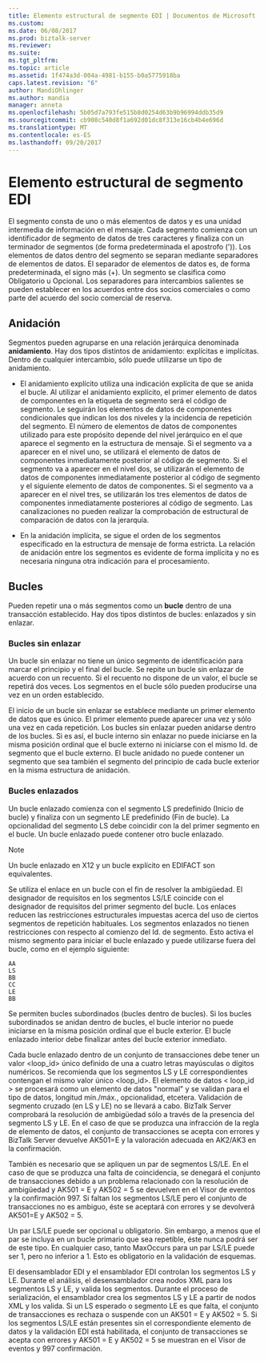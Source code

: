 ```yaml
---
title: Elemento estructural de segmento EDI | Documentos de Microsoft
ms.custom: 
ms.date: 06/08/2017
ms.prod: biztalk-server
ms.reviewer: 
ms.suite: 
ms.tgt_pltfrm: 
ms.topic: article
ms.assetid: 1f474a3d-004a-4981-b155-b0a5775918ba
caps.latest.revision: "6"
author: MandiOhlinger
ms.author: mandia
manager: anneta
ms.openlocfilehash: 5b05d7a793fe515b8d0254d63b9b96994ddb35d9
ms.sourcegitcommit: cb908c540d8f1a692d01dc8f313e16cb4b4e696d
ms.translationtype: MT
ms.contentlocale: es-ES
ms.lasthandoff: 09/20/2017
---
```

# <a name="edi-segment-structural-element"></a>Elemento estructural de segmento EDI
El segmento consta de uno o más elementos de datos y es una unidad intermedia de información en el mensaje. Cada segmento comienza con un identificador de segmento de datos de tres caracteres y finaliza con un terminador de segmentos (de forma predeterminada el apostrofo (')). Los elementos de datos dentro del segmento se separan mediante separadores de elementos de datos. El separador de elementos de datos es, de forma predeterminada, el signo más (+). Un segmento se clasifica como Obligatorio u Opcional. Los separadores para intercambios salientes se pueden establecer en los acuerdos entre dos socios comerciales o como parte del acuerdo del socio comercial de reserva.  
  
## <a name="nesting"></a>Anidación  
 Segmentos pueden agruparse en una relación jerárquica denominada **anidamiento**. Hay dos tipos distintos de anidamiento: explícitas e implícitas. Dentro de cualquier intercambio, sólo puede utilizarse un tipo de anidamiento.  
  
-   El anidamiento explícito utiliza una indicación explícita de que se anida el bucle. Al utilizar el anidamiento explícito, el primer elemento de datos de componentes en la etiqueta de segmento será el código de segmento. Le seguirán los elementos de datos de componentes condicionales que indican los dos niveles y la incidencia de repetición del segmento. El número de elementos de datos de componentes utilizado para este propósito depende del nivel jerárquico en el que aparece el segmento en la estructura de mensaje. Si el segmento va a aparecer en el nivel uno, se utilizará el elemento de datos de componentes inmediatamente posterior al código de segmento. Si el segmento va a aparecer en el nivel dos, se utilizarán el elemento de datos de componentes inmediatamente posterior al código de segmento y el siguiente elemento de datos de componentes. Si el segmento va a aparecer en el nivel tres, se utilizarán los tres elementos de datos de componentes inmediatamente posteriores al código de segmento. Las canalizaciones no pueden realizar la comprobación de estructural de comparación de datos con la jerarquía.  
  
-   En la anidación implícita, se sigue el orden de los segmentos especificado en la estructura de mensaje de forma estricta. La relación de anidación entre los segmentos es evidente de forma implícita y no es necesaria ninguna otra indicación para el procesamiento.  
  
## <a name="loops"></a>Bucles  
 Pueden repetir una o más segmentos como un **bucle** dentro de una transacción establecido. Hay dos tipos distintos de bucles: enlazados y sin enlazar.  
  
### <a name="unbounded-loops"></a>Bucles sin enlazar  
 Un bucle sin enlazar no tiene un único segmento de identificación para marcar el principio y el final del bucle. Se repite un bucle sin enlazar de acuerdo con un recuento. Si el recuento no dispone de un valor, el bucle se repetirá dos veces. Los segmentos en el bucle sólo pueden producirse una vez en un orden establecido.  
  
 El inicio de un bucle sin enlazar se establece mediante un primer elemento de datos que es único. El primer elemento puede aparecer una vez y sólo una vez en cada repetición. Los bucles sin enlazar pueden anidarse dentro de los bucles. Si es así, el bucle interno sin enlazar no puede iniciarse en la misma posición ordinal que el bucle externo ni iniciarse con el mismo Id. de segmento que el bucle externo. El bucle anidado no puede contener un segmento que sea también el segmento del principio de cada bucle exterior en la misma estructura de anidación.  
  
### <a name="bounded-loops"></a>Bucles enlazados  
 Un bucle enlazado comienza con el segmento LS predefinido (Inicio de bucle) y finaliza con un segmento LE predefinido (Fin de bucle). La opcionalidad del segmento LS debe coincidir con la del primer segmento en el bucle. Un bucle enlazado puede contener otro bucle enlazado.  
  
> [!NOTE]
>  Un bucle enlazado en X12 y un bucle explícito en EDIFACT son equivalentes.  
  
 Se utiliza el enlace en un bucle con el fin de resolver la ambigüedad. El designador de requisitos en los segmentos LS/LE coincide con el designador de requisitos del primer segmento del bucle. Los enlaces reducen las restricciones estructurales impuestas acerca del uso de ciertos segmentos de repetición habituales. Los segmentos enlazados no tienen restricciones con respecto al comienzo del Id. de segmento. Esto activa el mismo segmento para iniciar el bucle enlazado y puede utilizarse fuera del bucle, como en el ejemplo siguiente:  
  
```  
AA  
LS  
BB  
CC  
LE  
BB  
```  
  
 Se permiten bucles subordinados (bucles dentro de bucles). Si los bucles subordinados se anidan dentro de bucles, el bucle interior no puede iniciarse en la misma posición ordinal que el bucle exterior. El bucle enlazado interior debe finalizar antes del bucle exterior inmediato.  
  
 Cada bucle enlazado dentro de un conjunto de transacciones debe tener un valor <loop_id> único definido de una a cuatro letras mayúsculas o dígitos numéricos. Se recomienda que los segmentos LS y LE correspondientes contengan el mismo valor único <loop_id>. El elemento de datos < loop_id > se procesará como un elemento de datos "normal" y se validan para el tipo de datos, longitud mín./máx., opcionalidad, etcetera. Validación de segmento cruzado (en LS y LE) no se llevará a cabo. BizTalk Server comprobará la resolución de ambigüedad sólo a través de la presencia del segmento LS y LE. En el caso de que se produzca una infracción de la regla de elemento de datos, el conjunto de transacciones se acepta con errores y BizTalk Server devuelve AK501=E y la valoración adecuada en AK2/AK3 en la confirmación.  
  
 También es necesario que se apliquen un par de segmentos LS/LE. En el caso de que se produzca una falta de coincidencia, se denegará el conjunto de transacciones debido a un problema relacionado con la resolución de ambigüedad y AK501 = E y AK502 = 5 se devuelven en el Visor de eventos y la confirmación 997. Si faltan los segmentos LS/LE pero el conjunto de transacciones no es ambiguo, éste se aceptará con errores y se devolverá AK501=E y AK502 = 5.  
  
 Un par LS/LE puede ser opcional u obligatorio. Sin embargo, a menos que el par se incluya en un bucle primario que sea repetible, éste nunca podrá ser de este tipo. En cualquier caso, tanto MaxOccurs para un par LS/LE puede ser 1, pero no inferior a 1. Esto es obligatorio en la validación de esquemas.  
  
 El desensamblador EDI y el ensamblador EDI controlan los segmentos LS y LE. Durante el análisis, el desensamblador crea nodos XML para los segmentos LS y LE, y valida los segmentos. Durante el proceso de serialización, el ensamblador crea los segmentos LS y LE a partir de nodos XML y los valida. Si un LS esperado o segmento LE es que falta, el conjunto de transacciones es rechaza o suspende con un AK501 = E y AK502 = 5. Si los segmentos LS/LE están presentes sin el correspondiente elemento de datos y la validación EDI está habilitada, el conjunto de transacciones se acepta con errores y AK501 = E y AK502 = 5 se muestran en el Visor de eventos y 997 confirmación.